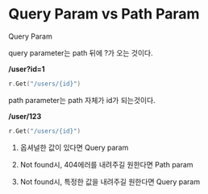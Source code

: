 # Query Param vs Path Param

Query Param

query parameter는 path 뒤에 ?가 오는 것이다.

<b>/user?id=1</b>
```go
r.Get("/users/{id}")
```

path parameter는 path 자체가 id가 되는것이다.

<b>/user/123</b>
```go
r.Get("/users/{id}")
```


1. 옵셔널한 값이 있다면 Query param

2. Not found시, 404에러를 내려주길 원한다면 Path param

3. Not found시, 특정한 값을 내려주길 원한다면 Query param


